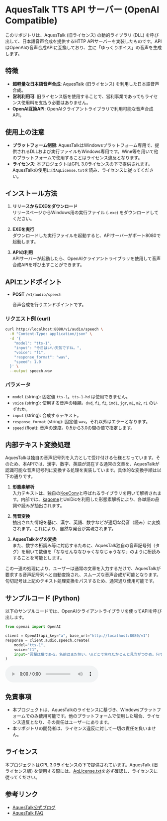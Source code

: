 # AquesTalk TTS API サーバー (OpenAI Compatible)

このリポジトリは、AquesTalk (旧ライセンス) の動的ライブラリ (DLL) を呼び出して、日本語音声合成を提供するHTTP APIサーバーを実装したものです。APIはOpenAIの音声合成APIに互換しており、主に「ゆっくりボイス」の音声を生成します。

## 特徴

- **超軽量な日本語音声合成**: AquesTalk (旧ライセンス) を利用した日本語音声合成。
- **営利利用可**: 旧ライセンス版を使用することで、営利事業であってもライセンス使用料を支払う必要はありません。
- **OpenAI互換API**: OpenAIクライアントライブラリで利用可能な音声合成API。

## 使用上の注意

- **プラットフォーム制限**: AquesTalkはWindowsプラットフォーム専用で、提供されるDLLおよび実行ファイルもWindows専用です。Wine等を用いて他のプラットフォームで使用することはライセンス違反となります。
- **ライセンス**: 本プロジェクトはGPL 3.0ライセンスの下で提供されます。AquesTalkの使用には`AqLicense.txt`を読み、ライセンスに従ってください。

## インストール方法

1. **リリースからEXEをダウンロード**  
   リリースページからWindows用の実行ファイル (`.exe`) をダウンロードしてください。

2. **EXEを実行**  
   ダウンロードした実行ファイルを起動すると、APIサーバーがポート8080で起動します。

3. **APIの利用**  
   APIサーバーが起動したら、OpenAIクライアントライブラリを使用して音声合成APIを呼び出すことができます。

## APIエンドポイント

- **POST** `/v1/audio/speech`
  
  音声合成を行うエンドポイントです。

### リクエスト例 (curl)

```bash
curl http://localhost:8080/v1/audio/speech \
  -H "Content-Type: application/json" \
  -d '{
    "model": "tts-1",
    "input": "今日はいい天気ですね。",
    "voice": "f1",
    "response_format": "wav",
    "speed": 1.0
  }' \
  --output speech.wav
```

### パラメータ

- `model` (string): 固定値 `tts-1`。`tts-1-hd` は使用できません。
- `voice` (string): 使用する音声の種類。`dvd`, `f1`, `f2`, `imd1`, `jgr`, `m1`, `m2`, `r1` のいずれか。
- `input` (string): 合成するテキスト。
- `response_format` (string): 固定値 `wav`。それ以外はエラーとなります。
- `speed` (float): 音声の速度。0.5から3.0の間の値で指定します。

## 内部テキスト変換処理

AquesTalkは独自の音声記号列を入力として受け付ける仕様となっています。そのため、本APIでは、漢字、数字、英語が混在する通常の文章を、AquesTalkが認識可能な音声記号列に変換する処理を実装しています。具体的な変換手順は以下の通りです。

1. **形態素解析**  
   入力テキストは、独自の[KoeConv](pkg\koeconv\koeconv.go)と呼ばれるライブラリを用いて解析されます。内部では、[kagome](https://github.com/atilaneves/go-kagome)とUniDicを利用した形態素解析により、各単語の品詞や読みが抽出されます。

2. **発音変換**  
   抽出された情報を基に、漢字、英語、数字などが適切な発音（読み）に変換されます。これにより、自然な発音が実現されます。

3. **AquesTalkタグの変換**  
   また、数字の桁読み等に対応するために、AquesTalk独自の音声記号列（タグ）を用いて数値を「ななせんななひゃくななじゅうなな」のように桁読みすることを可能とします。

この一連の処理により、ユーザーは通常の文章を入力するだけで、AquesTalkが要求する音声記号列へと自動変換され、スムーズな音声合成が可能となります。
句切記号は上記のテキスト処理変換をパスするため、通常通り使用可能です。

## サンプルコード (Python)

以下のサンプルコードでは、OpenAIクライアントライブラリを使ってAPIを呼び出します。

```python
from openai import OpenAI

client = OpenAI(api_key="a", base_url="http://localhost:8080/v1")
response = client.audio.speech.create(
    model="tts-1",
    voice="f1",
    input="吾輩は猫である。名前はまだ無い。\nどこで生れたかとんと見当がつかぬ。何でも薄暗いじめじめした所でニャーニャー泣いていた事だけは記憶している。吾輩はここで始めて人間というものを見た。しかもあとで聞くとそれは書生という人間中で一番獰悪な種族であったそうだ。この書生というのは時々我々を捕えて煮て食うという話である。しかしその当時は何という考もなかったから別段恐しいとも思わなかった。ただ彼の掌に載せられてスーと持ち上げられた時何だかフワフワした感じがあったばかりである。掌の上で少し落ちついて書生の顔を見たのがいわゆる人間というものの見始であろう。この時妙なものだと思った感じが今でも残っている。第一毛をもって装飾されべきはずの顔がつるつるしてまるで薬缶だ。その後猫にもだいぶ逢ったがこんな片輪には一度も出会わした事がない。のみならず顔の真中があまりに突起している。そうしてその穴の中から時々ぷうぷうと煙を吹く。どうも咽せぽくて実に弱った。これが人間の飲む煙草というものである事はようやくこの頃知った。",
)
```

<audio controls>
  <source src="example.wav" type="audio/wav">
</audio>

## 免責事項

- 本プロジェクトは、AquesTalkのライセンスに基づき、Windowsプラットフォームでのみ使用可能です。他のプラットフォームで使用した場合、ライセンス違反となり、その責任はユーザーにあります。
- 本リポジトリの開発者は、ライセンス違反に対して一切の責任を負いません。

## ライセンス

本プロジェクトはGPL 3.0ライセンスの下で提供されています。AquesTalk (旧ライセンス版) を使用する際には、[AqLicense.txt](AqLicense.txt)を必ず確認し、ライセンスに従ってください。

## 参考リンク

- [AquesTalk公式ブログ](http://blog-yama.a-quest.com/?eid=970181)
- [AquesTalk FAQ](https://www.a-quest.com/faq.html)
